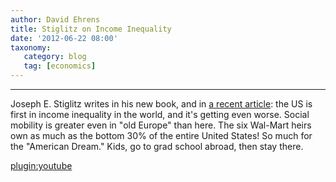 ```yaml
---
author: David Ehrens
title: Stiglitz on Income Inequality
date: '2012-06-22 08:00'
taxonomy:
   category: blog
   tag: [economics]
---
```

---

Joseph E. Stiglitz writes in his new book, and in [a recent article](http://www.vanityfair.com/politics/2012/05/joseph-stiglitz-the-price-on-inequality): the US is first in income inequality in the world, and it's getting even worse. Social mobility is greater even in "old Europe" than here. The six Wal-Mart heirs own as much as the bottom 30% of the entire United States! So much for the "American Dream." Kids, go to grad school abroad, then stay there.

[plugin:youtube](http://www.youtube.com/watch?v=XX6C9Bjga6c)
